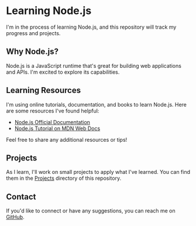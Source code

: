 # Learning Node.js

I'm in the process of learning Node.js, and this repository will track my progress and projects.

## Why Node.js?

Node.js is a JavaScript runtime that's great for building web applications and APIs. I'm excited to explore its capabilities.

## Learning Resources

I'm using online tutorials, documentation, and books to learn Node.js. Here are some resources I've found helpful:

- [Node.js Official Documentation](https://nodejs.org/)
- [Node.js Tutorial on MDN Web Docs](https://developer.mozilla.org/en-US/docs/Learn/Server-side/Express_Nodejs)

Feel free to share any additional resources or tips!

## Projects

As I learn, I'll work on small projects to apply what I've learned. You can find them in the [Projects](./projects) directory of this repository.

## Contact

If you'd like to connect or have any suggestions, you can reach me on [GitHub](https://github.com/YourUsername).
